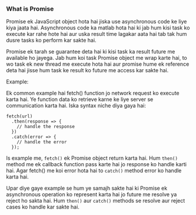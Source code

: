 ### What is Promise

Promise ek JavaScript object hota hai jiska use asynchronous code ke liye kiya jaata hai. Asynchronous code ka matlab hota hai ki jab hum kisi task ko execute kar rahe hote hai aur uska result time lagakar aata hai tab tak hum dusre tasks ko perform kar sakte hai.

Promise ek tarah se guarantee deta hai ki kisi task ka result future me available ho jayega. Jab hum koi task Promise object me wrap karte hai, to wo task ek new thread me execute hota hai aur promise hume ek reference deta hai jisse hum task ke result ko future me access kar sakte hai.

Example:

Ek common example hai fetch() function jo network request ko execute karta hai. Ye function data ko retrieve karne ke liye server se communication karta hai. Iska syntax niche diya gaya hai:

```
fetch(url)
  .then(response => {
    // handle the response
  })
  .catch(error => {
    // handle the error
  });
```

Is example me, `fetch()` ek Promise object return karta hai. Hum `then()` method me ek callback function pass karte hai jo response ko handle karti hai. Agar fetch() me koi error hota hai to `catch()` method error ko handle karta hai.

Upar diye gaye example se hum ye samajh sakte hai ki Promise ek asynchronous operation ko represent karta hai jo future me resolve ya reject ho sakta hai. Hum `then()` aur `catch()` methods se resolve aur reject cases ko handle kar sakte hai.
